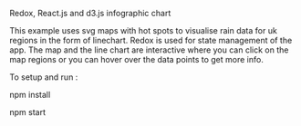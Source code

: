 Redox, React.js and d3.js infographic chart

This example uses svg maps with hot spots to visualise rain data for uk regions in the form of  linechart.  Redox is used for state management of the app. The map and the line chart are interactive where you can click on the map regions or you can hover over the data points to get more info.

To setup and run :

npm install

npm start

